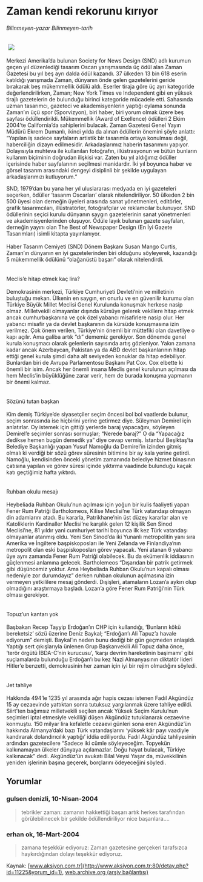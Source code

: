 # Zaman kendi rekorunu kırıyor

*Bilinmeyen-yazar Bilinmeyen-tarih*

<div>
 <font>
  <img border="0" height="1" src="/web/20040508212956im_/http://www.aksiyon.com.tr/images/blank.gif"/>
 </font>
 <font class="content">
  <p>
   <img border="0" hspace="5" src="http://web.archive.org/web/20040508212956im_/http://www.aksiyon.com.tr/resim/483/8.jpg" vspace="5"/>
  </p>
 </font>
 <font class="content">
  Merkezi Amerika’da bulunan Society for News Design (SND) adlı kurumun geçen yıl düzenlediği tasarım Oscarı yarışmasında üç ödül alan Zaman Gazetesi bu yıl beş ayrı dalda ödül kazandı. 37 ülkeden 13 bin 618 eserin katıldığı yarışmada Zaman, dünyanın önde gelen gazetelerini geride bırakarak beş mükemmellik ödülü aldı. Eserler tiraja göre üç ayrı kategoride değerlendirilirken, Zaman; New York Times ve Independent gibi en yüksek tirajlı gazetelerin de bulunduğu birinci kategoride mücadele etti. Sahasında uzman tasarımcı, gazeteci ve akademisyenlerin yaptığı oylama sonunda Zaman’ın üçü spor (Sporvizyon), biri haber, biri yorum olmak üzere beş sayfası ödüllendirildi. Mükemmellik (Award of Exellence) ödülleri 2 Ekim 2004’te California’da sahiplerini bulacak. Zaman Gazetesi Genel Yayın Müdürü Ekrem Dumanlı, ikinci yılda da alınan ödüllerin önemini şöyle anlattı: “Yapılan iş sadece sayfaların artistik bir tasarımla ortaya konulması değil, haberciliğin dizayn edilmesidir. Arkadaşlarımız haberin tasarımını yapıyor. Dolayısıyla muhteva ile kullanılan fotoğrafın, illüstrasyonun ve bütün bunların kullanım biçiminin doğrudan ilişkisi var. Zaten bu yıl aldığımız ödüller içerisinde haber sayfalarının seçilmesi manidardır. İki yıl boyunca haber ve görsel tasarım arasındaki dengeyi disiplinli bir şekilde uygulayan arkadaşlarımızı kutluyorum.”
 </font>
 <p>
  <font class="content">
   SND, 1979’dan bu yana her yıl uluslararası medyada en iyi gazeteleri seçerken, ödüller ‘tasarım Oscarları’ olarak nitelendiriliyor. 50 ülkeden 2 bin 500 üyesi olan derneğin üyeleri arasında sanat yönetmenleri, editörler, grafik tasarımcıları, illüstratörler, fotoğrafçılar ve reklamcılar bulunuyor. SND ödüllerinin seçici kurulu dünyanın saygın gazetelerinin sanat yönetmenleri ve akademisyenlerinden oluşuyor. Ödüle layık bulunan gazete sayfaları, derneğin yayını olan The Best of Newspaper Design (En İyi Gazete Tasarımları) isimli kitapta yayınlanıyor.
   <br>
    <br/>
    Haber Tasarım Cemiyeti (SND) Dönem Başkanı Susan Mango Curtis, Zaman’ın dünyanın en iyi gazetelerinden biri olduğunu söyleyerek, kazandığı 5 mükemmellik ödülünü “olağanüstü başarı” olarak nitelendirdi.
    <br/>
    <br/>
    <br/>
    Meclis’e hitap etmek kaç lira?
    <br/>
    <br/>
    Demokrasinin merkezi, Türkiye Cumhuriyeti Devleti’nin ve milletinin buluştuğu mekan. Ülkenin en saygın, en onurlu ve en güvenilir kurumu olan Türkiye Büyük Millet Meclisi Genel Kurulunda konuşmak herkese nasip olmaz. Milletvekili olmayanlar dışında kürsüye gelerek vekillere hitap etmek ancak cumhurbaşkanına ve çok özel yabancı misafirlere nasip olur. Her yabancı misafir ya da devlet başkanının da kürsüde konuşmasına izin verilmez. Çok önem verilen, Türkiye’nin önemli bir müttefiki olan davetliye o kapı açılır. Ama galiba artık “dı” dememiz gerekiyor. Son dönemde genel kurula konuşmacı olarak gelenlerin sayısında artış gözleniyor. Yakın zamana kadar ancak Azerbaycan, Pakistan ya da ABD devlet başkanlarının hitap ettiği genel kurula şimdi daha alt seviyeden konuklar da hitap edebiliyor. Bunlardan biri de Avrupa Parlamentosu Başkanı Pat Cox. Cox elbette ki önemli bir isim. Ancak her önemli insana Meclis genel kurulunun açılması da hem Meclis’in büyüklüğüne zarar verir, hem de burada konuşma yapmanın bir önemi kalmaz.
    <br/>
    <br/>
    <br/>
    Sözünü tutan başkan
    <br/>
    <br/>
    Kim demiş Türkiye’de siyasetçiler seçim öncesi bol bol vaatlerde bulunur, seçim sonrasında ise hiçbirini yerine getirmez diye. Süleyman Demirel için anlatırlar. Oy istemek için gittiği yerlerde baraj yapacağını, söyleyen Demirel’e seçimler sonrası sormuşlar; “Nerede baraj?” O da “Yapacağız dedikse hemen bugün demedik ya” diye cevap vermiş. İstanbul Beşiktaş’ta Belediye Başkanlığı yapan Yusuf Namoğlu da Demirel’in izinden gitmiş olmalı ki verdiği bir sözü görev süresinin bitimine bir ay kala yerine getirdi. Namoğlu, kendisinden önceki yönetim zamanında belediye hizmet binasının çatısına yapılan ve görev süresi içinde yıktırma vaadinde bulunduğu kaçak katı geçtiğimiz hafta yıktırdı.
    <br/>
    <br/>
    <br/>
    Ruhban okulu mesajı
    <br/>
    <br/>
    Heybeliada Ruhban Okulu’nun açılması için yoğun bir kulis faaliyeti yapan Fener Rum Patriği Bartholomeos, Kilise Meclisi’ne Türk vatandaşı olmayan din adamlarını atadı. Bu kararla, Patrikhane’nin üst düzey kararlar alan ve Katoliklerin Kardinaller Meclisi’ne karşılık gelen 12 kişilik Sen Sinod Meclisi’ne, 81 yıldır yani cumhuriyet tarihi boyunca ilk kez Türk vatandaşı olmayanlar atanmış oldu. Yeni Sen Sinod’da iki Yunanlı metropolitin yanı sıra Amerika ve İngiltere başpiskoposları ile Yeni Zelanda ve Finlandiya’nın metropolit olan eski başpiskoposları görev yapacak. Yeni atanan 6 yabancı üye aynı zamanda Fener Rum Patriği olabilecek. Bu da ekümenlik iddiasının güçlenmesi anlamına gelecek. Bartholemeos “Dışarıdan bir patrik getirmek gibi düşüncemiz yoktur. Ama Heybeliada Ruhban Okulu’nun kapalı olması nedeniyle zor durumdayız” derken ruhban okulunun açılmasına izin vermeyen yetkililere mesaj gönderdi. Dışişleri, atamaların Lozan’a aykırı olup olmadığını araştırmaya başladı. Lozan’a göre Fener Rum Patriği’nin Türk olması gerekiyor.
    <br/>
    <br/>
    <br/>
    Topuz’un kantarı yok
    <br/>
    <br/>
    Başbakan Recep Tayyip Erdoğan’ın CHP için kullandığı, ‘Bunların kökü bereketsiz’ sözü üzerine Deniz Baykal; “Erdoğan’ı Ali Tapuz’a havale ediyorum” demişti. Baykal’ın neden bunu dediği bir gün geçmeden anlaşıldı. Yaptığı sert çıkışlarıyla ünlenen Grup Başkanvekili Ali Topuz daha önce, ‘terör örgütü İBDA-C’nin kurucusu’, ‘karşı devrim hareketinin başimamı’ gibi suçlamalarda bulunduğu Erdoğan’ı bu kez Nazi Almanyasının diktatör lideri Hitler’e benzetti, demokrasinin her zaman için iyi bir rejim olmadığını söyledi.
    <br/>
    <br/>
    <br/>
    Jet tahliye
    <br/>
    <br/>
    Hakkında 494’le 1235 yıl arasında ağır hapis cezası istenen Fadıl Akgündüz 15 ay cezaevinde yattıktan sonra tutuksuz yargılanmak üzere tahliye edildi. Siirt’ten bağımsız milletvekili seçilen ancak Yüksek Seçim Kurulu’nun seçimleri iptal etmesiyle vekilliği düşen Akgündüz tutuklanarak cezaevine konmuştu. 150 milyar lira kefaletle cezaevi günleri sona eren Akgündüz’ün hakkında Almanya’daki bazı Türk vatandaşlarını ‘yüksek kâr payı vaadiyle kandırarak dolandırıcılık yaptığı’ iddia ediliyordu. Fadıl Akgündüz tahliyesinin ardından gazetecilere “Sadece iki cümle söyleyeceğim. Topyekün kalkınamayan ülkeler dünyaya açılamazlar. Doğu hayat bulacak, Türkiye kalkınacak” dedi. Akgündüz’ün avukatı Bilal Veysi Yaşar da, müvekkilinin yeniden işlerinin başına geçerek, borçlarını ödeyeceğini söyledi.
   </br>
  </font>
 </p>
</div>


## Yorumlar

### gulsen denizli, 10-Nisan-2004
> tebrikler zaman: 
> zamanın hakkettiği başarı artık herkes tarafından görülebilinecek bir şekilde ödüllendiriliyor nice başarılara....

### erhan ok, 16-Mart-2004
> zamana teşekkür ediyoruz: 
> Zaman gazetesine  gerçekeri tarafsızca haykırdığından dolayı teşekkür ediyoruz.

Kaynak: [www.aksiyon.com.tr](http://www.aksiyon.com.tr:80/detay.php?id=11225&yorum_id=1), [web.archive.org (arşiv bağlantısı)](http://web.archive.org/web/20040508212956/http://www.aksiyon.com.tr:80/detay.php?id=11225&yorum_id=1)

